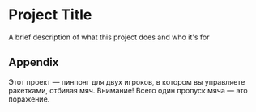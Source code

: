 
# Project Title

A brief description of what this project does and who it's for


## Appendix

Этот проект — пинпонг для двух игроков, в котором вы управляете ракетками, отбивая мяч. Внимание! Всего один пропуск мяча — это поражение.